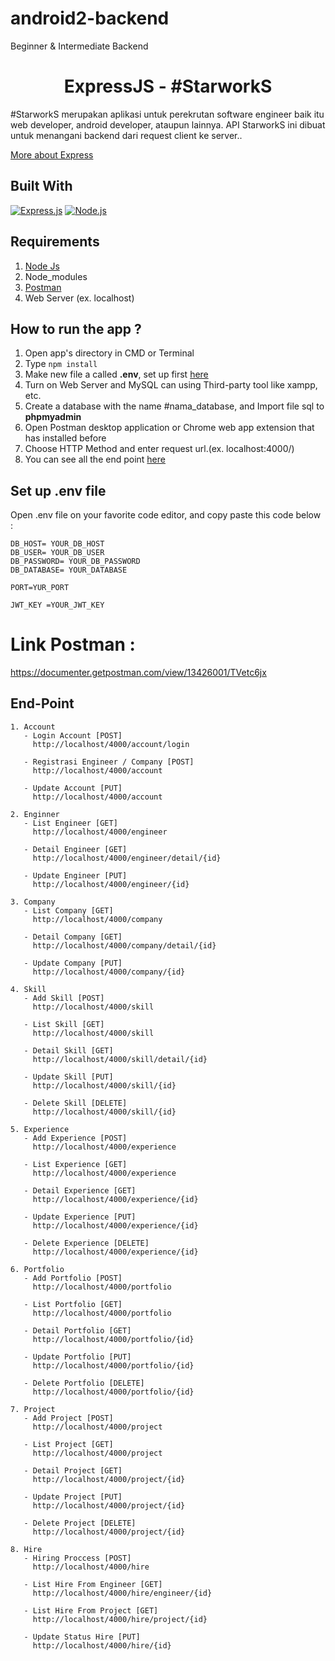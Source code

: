 # android2-backend
Beginner &amp; Intermediate Backend
<h1 align="center">ExpressJS - #StarworkS</h1>

#StarworkS merupakan aplikasi untuk perekrutan software engineer baik itu web developer, android developer, ataupun lainnya.
API StarworkS ini dibuat untuk menangani backend dari request client ke server.. 

[More about Express](https://en.wikipedia.org/wiki/Express.js)

## Built With

[![Express.js](https://img.shields.io/badge/Express.js-4.x-orange.svg?style=rounded-square)](https://expressjs.com/en/starter/installing.html)
[![Node.js](https://img.shields.io/node/v/passport/latest)](https://nodejs.org/en/download/)

## Requirements

1. <a href="https://nodejs.org/en/download/">Node Js</a>
2. Node_modules
3. <a href="https://www.getpostman.com/">Postman</a>
4. Web Server (ex. localhost)

## How to run the app ?

1. Open app's directory in CMD or Terminal
2. Type `npm install`
3. Make new file a called **.env**, set up first [here](#set-up-env-file)
4. Turn on Web Server and MySQL can using Third-party tool like xampp, etc.
5. Create a database with the name #nama_database, and Import file sql to **phpmyadmin**
6. Open Postman desktop application or Chrome web app extension that has installed before
7. Choose HTTP Method and enter request url.(ex. localhost:4000/)
8. You can see all the end point [here](#end-point)

## Set up .env file

Open .env file on your favorite code editor, and copy paste this code below :

```
DB_HOST= YOUR_DB_HOST
DB_USER= YOUR_DB_USER
DB_PASSWORD= YOUR_DB_PASSWORD
DB_DATABASE= YOUR_DATABASE

PORT=YUR_PORT

JWT_KEY =YOUR_JWT_KEY
```

# Link Postman : 
https://documenter.getpostman.com/view/13426001/TVetc6jx


## End-Point

 ```
1. Account
    - Login Account [POST]
      http://localhost/4000/account/login

    - Registrasi Engineer / Company [POST]
      http://localhost/4000/account

    - Update Account [PUT]
      http://localhost/4000/account

2. Enginner
    - List Engineer [GET]
      http://localhost/4000/engineer

    - Detail Engineer [GET]
      http://localhost/4000/engineer/detail/{id}

    - Update Engineer [PUT]
      http://localhost/4000/engineer/{id}

3. Company
    - List Company [GET]
      http://localhost/4000/company

    - Detail Company [GET]
      http://localhost/4000/company/detail/{id}

    - Update Company [PUT]
      http://localhost/4000/company/{id}

4. Skill
    - Add Skill [POST]
      http://localhost/4000/skill
    
    - List Skill [GET]
      http://localhost/4000/skill

    - Detail Skill [GET]
      http://localhost/4000/skill/detail/{id}

    - Update Skill [PUT]
      http://localhost/4000/skill/{id}

    - Delete Skill [DELETE]
      http://localhost/4000/skill/{id}

5. Experience
    - Add Experience [POST]
      http://localhost/4000/experience

    - List Experience [GET]
      http://localhost/4000/experience

    - Detail Experience [GET]
      http://localhost/4000/experience/{id}

    - Update Experience [PUT]
      http://localhost/4000/experience/{id}

    - Delete Experience [DELETE]
      http://localhost/4000/experience/{id}

6. Portfolio
    - Add Portfolio [POST]
      http://localhost/4000/portfolio

    - List Portfolio [GET]
      http://localhost/4000/portfolio
    
    - Detail Portfolio [GET]
      http://localhost/4000/portfolio/{id}

    - Update Portfolio [PUT]
      http://localhost/4000/portfolio/{id}

    - Delete Portfolio [DELETE]
      http://localhost/4000/portfolio/{id}

7. Project
    - Add Project [POST]
      http://localhost/4000/project

    - List Project [GET]
      http://localhost/4000/project

    - Detail Project [GET]
      http://localhost/4000/project/{id}

    - Update Project [PUT]
      http://localhost/4000/project/{id}

    - Delete Project [DELETE]
      http://localhost/4000/project/{id}

8. Hire
    - Hiring Proccess [POST]
      http://localhost/4000/hire

    - List Hire From Engineer [GET]
      http://localhost/4000/hire/engineer/{id}

    - List Hire From Project [GET]
      http://localhost/4000/hire/project/{id}

    - Update Status Hire [PUT]
      http://localhost/4000/hire/{id}
```